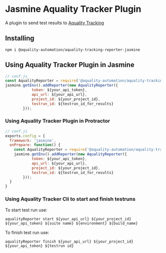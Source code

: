 # Jasmine Aquality Tracker Plugin

A plugin to send test results to [Aquality Tracking](https://github.com/aquality-automation/aquality-tracking)

## Installing

`npm i @aquality-automation/aquality-tracking-reporter-jasmine`

## Using Aquality Tracker Plugin in Jasmine

```js
// conf.js
const AqualityReporter = require('@aquality-automation/aquality-tracking-reporter-jasmine');
jasmine.getEnv().addReporter(new AqualityReporter({
            token: ${your_api_token},
            api_url: ${your_api_url},
            project_id: ${your_project_id},
            testrun_id: ${testrun_id_for_results}
        }));
```
### Using Aquality Tracker Plugin in Protractor

```js
// conf.js
exports.config = {
  framework: 'jasmine',
  onPrepare: function() {
    const AqualityReporter = require('@aquality-automation/aquality-tracking-reporter-jasmine');
    jasmine.getEnv().addReporter(new AqualityReporter({
            token: ${your_api_token},
            api_url: ${your_api_url},
            project_id: ${your_project_id},
            testrun_id: ${testrun_id_for_results}
        }));
  }
}
```

### Using Aquality Tracker Cli to start and finish testruns

To start test run use:
```
aqualityReporter start ${your_api_url} ${your_project_id} ${your_api_token} ${suite name} ${environment} ${build_name}
```

To finish test run use:
```
aqualityReporter finish ${your_api_url} ${your_project_id} ${your_api_token} ${testrun id}
```